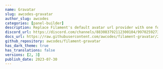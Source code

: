 ```yaml
---
name: Gravatar
slug: awcodes-gravatar
author_slug: awcodes
categories: [panel-builder]
description: Replace Filament's default avatar url provider with one for Gravatar.
discord_url: https://discord.com/channels/883083792112300104/997025927303274579
docs_url: https://raw.githubusercontent.com/awcodes/filament-gravatar/2.x/README.md
github_repository: awcodes/filament-gravatar
has_dark_theme: true
has_translations: false
versions: [2, 3]
publish_date: 2023-07-30
---
```

